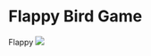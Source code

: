 # Flappy Bird Game
Flappy
<img height="auto" src="https://github.com/JoseHenriquePatrocinio/games/blob/main/FlappyBird/imagens/print.PNG"/>
